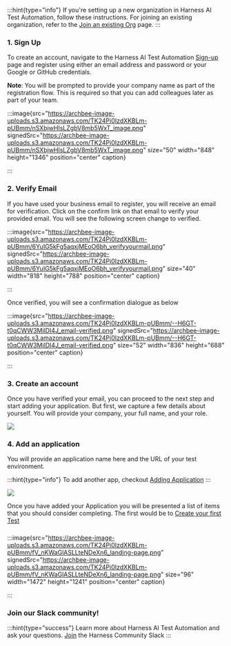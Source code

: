 :::hint{type="info"}
If you're setting up a new organization in Harness AI Test Automation, follow these instructions. For joining an existing organization, refer to the [Join an existing Org](<./join-an-existing-org.md>) page.
:::

### 1. Sign Up

To create an account, navigate to the Harness AI Test Automation <a href="https://auth.relicx.ai/u/signup?state=hKFo2SB3b3ZfRk9LUmZRaXNDRG8wWVVXNEhyN0h5aEYtb0ZkeKFur3VuaXZlcnNhbC1sb2dpbqN0aWTZIDRvcXJpR25ablpodTlDRWhWOFZ1aDFDZXVyTXo1UlN1o2NpZNkgNVZEOEM3YmMwa3BINmtzSmtsMWpXZ3ZURFZxT0FZVHA" target="_blank">Sign-up</a> page and register using either an email address and password or your Google or GitHub credentials.

**Note**: You will be prompted to provide your company name as part of the registration flow. This is required so that you can add colleagues later as part of your team.



:::image{src="https://archbee-image-uploads.s3.amazonaws.com/TK24Pi0IzdXKBLm-pUBmm/nSXbjwHIsLZgbV8mb5WxT_image.png" signedSrc="https://archbee-image-uploads.s3.amazonaws.com/TK24Pi0IzdXKBLm-pUBmm/nSXbjwHIsLZgbV8mb5WxT_image.png" size="50" width="848" height="1346" position="center" caption}

:::

### 2. Verify Email&#x20;

If you have used your business email to register, you will receive an email for verification. Click on the confirm link on that email to verify your provided email. You will see the following screen change to verified.

:::image{src="https://archbee-image-uploads.s3.amazonaws.com/TK24Pi0IzdXKBLm-pUBmm/6YuIG5kFg5aqxjMEoO6bh_verifyyourmail.png" signedSrc="https://archbee-image-uploads.s3.amazonaws.com/TK24Pi0IzdXKBLm-pUBmm/6YuIG5kFg5aqxjMEoO6bh_verifyyourmail.png" size="40" width="818" height="788" position="center" caption}

:::

Once verified, you will see a confirmation dialogue as below

:::image{src="https://archbee-image-uploads.s3.amazonaws.com/TK24Pi0IzdXKBLm-pUBmm/--H6GT-t0qCWW3MilDI4J_email-verified.png" signedSrc="https://archbee-image-uploads.s3.amazonaws.com/TK24Pi0IzdXKBLm-pUBmm/--H6GT-t0qCWW3MilDI4J_email-verified.png" size="52" width="836" height="688" position="center" caption}

:::

### 3. Create an account

Once you have verified your email, you can proceed to the next step and start adding your application. But first, we capture a few details about yourself. You will provide your company, your full name, and your role.

![](https://archbee-image-uploads.s3.amazonaws.com/TK24Pi0IzdXKBLm-pUBmm/a4-PyuudaWjQz5I3llsrm_enter-your-application.png)

### 4. Add an application

You will provide an application name here and the URL of your test environment.

:::hint{type="info"}
To add another app, checkout [Adding Application](<./../TEST ENVIRONMENTS/Adding Application.md>)
:::



![](https://archbee-image-uploads.s3.amazonaws.com/TK24Pi0IzdXKBLm-pUBmm/IOxli0K-BULElJDxz8hHg_create-application.png)

Once you have added your Application you will be presented a list of items that you should consider completing. The first would be to [Create your first Test](<./Create your first Test.md>)

###

:::image{src="https://archbee-image-uploads.s3.amazonaws.com/TK24Pi0IzdXKBLm-pUBmm/fV_nKWaGlASLLteNDeXn6_landing-page.png" signedSrc="https://archbee-image-uploads.s3.amazonaws.com/TK24Pi0IzdXKBLm-pUBmm/fV_nKWaGlASLLteNDeXn6_landing-page.png" size="96" width="1472" height="1241" position="center" caption}

:::

### Join our Slack community!

:::hint{type="success"}
Learn more about Harness AI Test Automation and ask your questions. <a href="https://join.slack.com/t/relicx-community/shared_invite/zt-12t5qjuja-Xz55wZ0L5fep0Sasz3szFw" target="_blank">Join</a> the Harness Community Slack
:::


